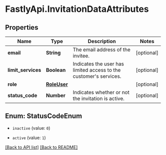 # FastlyApi.InvitationDataAttributes

## Properties

Name | Type | Description | Notes
------------ | ------------- | ------------- | -------------
**email** | **String** | The email address of the invitee. | [optional] 
**limit_services** | **Boolean** | Indicates the user has limited access to the customer&#39;s services. | [optional] 
**role** | [**RoleUser**](RoleUser.md) |  | [optional] 
**status_code** | **Number** | Indicates whether or not the invitation is active. | [optional] 



## Enum: StatusCodeEnum


* `inactive` (value: `0`)

* `active` (value: `1`)





[[Back to API list]](../../README.md#endpoints) [[Back to README]](../../README.md)
